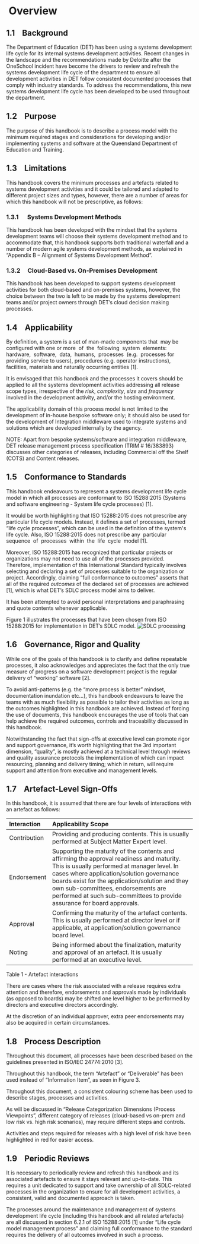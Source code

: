 #  Overview

## 1.1    Background

The Department of Education (DET) has been using a systems development life cycle for its internal systems development activities. Recent changes in the landscape and the recommendations made by Deloitte after the OneSchool incident have become the drivers to review and refresh the systems development life cycle of the department to ensure all development activities in DET follow consistent documented processes that comply with industry standards. To address the recommendations, this new systems development life cycle has been developed to be used throughout the department.


## 1.2    Purpose

The purpose of this handbook is to describe a process model with the minimum required stages and considerations for developing and/or implementing systems and software at the Queensland Department of Education and Training.


## 1.3    Limitations

This handbook covers the minimum processes and artefacts related to systems development activities and it could be tailored and adapted to different project sizes and types, however, there are a number of areas for which this handbook will not be prescriptive, as follows:

### 1.3.1      Systems Development Methods

This handbook has been developed with the mindset that the systems development teams will choose their systems development method and to accommodate that, this handbook supports both traditional waterfall and a number of modern agile systems development methods, as explained in “Appendix B – Alignment of Systems Development Method”.  

### 1.3.2     Cloud-Based vs. On-Premises Development

This handbook has been developed to support systems development activities for both cloud-based and on-premises systems, however, the choice between the two is left to be made by the systems development teams and/or project owners through DET’s cloud decision making processes.

## 1.4    Applicability

By definition, a system is a set of man-made components that  may be configured with one or more  of  the  following  system  elements:  hardware,  software,  data,  humans,  processes  (e.g.  processes for providing service to users), procedures (e.g. operator instructions), facilities, materials and naturally occurring entities \[1\]. 

It is envisaged that this handbook and the processes it covers should be applied to all the systems development activities addressing all release scope types, irrespective of the *risk*, *complexity*, *size* and *frequency* involved in the development activity, and/or the hosting environment.

The applicability domain of this process model is not limited to the development of in-house bespoke software only; it should also be used for the development of Integration middleware used to integrate systems and solutions which are developed internally by the agency.

NOTE: Apart from bespoke systems/software and integration middleware, DET release management process specification (TRIM # 16/383893) discusses other categories of releases, including Commercial off the Shelf (COTS) and Content releases.


## 1.5    Conformance to Standards

This handbook endeavours to represent a systems development life cycle model in which all processes are conformant to ISO 15288:2015 (Systems and software engineering - System life cycle processes) \[1\].

It would be worth highlighting that ISO 15288:2015 does not prescribe any particular life cycle models. Instead, it defines a set of processes, termed “life cycle processes”, which can be used in the definition of the system's life cycle. Also, ISO 15288:2015 does not prescribe any  particular  sequence  of  processes  within  the  life  cycle  model \[1\].

Moreover, ISO 15288:2015 has recognized that particular projects or organizations may not need to use all of the processes provided.  Therefore, implementation of this International Standard typically involves selecting and declaring a set of processes suitable to the organization or project. Accordingly, claiming “full conformance to outcomes” asserts that all of the required *outcomes* of the declared set of processes are achieved \[1\], which is what DET’s SDLC process model aims to deliver.

It has been attempted to avoid personal interpretations and paraphrasing and quote contents whenever applicable.

Figure 1 illustrates the processes that have been chosen from ISO 15288:2015 for implementation in DET’s SDLC model.
![SDLC processing](./figures/figure1-SDLC_processes.png)

## 1.6    Governance, Rigor and Quality

While one of the goals of this handbook is to clarify and define repeatable processes, it also acknowledges and appreciates the fact that the only true measure of progress on a software development project is the regular delivery of “working” software \[2\].

To avoid anti-patterns (e.g. the “more process is better” mindset, documentation inundation etc…), this handbook endeavours to leave the teams with as much flexibility as possible to tailor their activities as long as the outcomes highlighted in this handbook are achieved. Instead of forcing the use of documents, this handbook encourages the use of tools that can help achieve the required outcomes, controls and traceability discussed in this handbook.

Notwithstanding the fact that sign-offs at executive level can promote rigor and support governance, it’s worth highlighting that the 3rd important dimension, “quality”, is mostly achieved at a technical level through reviews and quality assurance protocols the implementation of which can impact resourcing, planning and delivery timing; which in return, will require support and attention from executive and management levels.


## 1.7    Artefact-Level Sign-Offs

In this handbook, it is assumed that there are four levels of interactions with an artefact as follows:

| **Interaction** | **Applicability Scope** |
| :--- | :--- |
| Contribution | Providing and producing contents. This is usually performed at Subject Matter Expert level. |
| Endorsement | Supporting the maturity of the contents and affirming the approval readiness and maturity. This is usually performed at manager level. In cases where application/solution governance boards exist for the application/solution and they own sub-committees, endorsements are performed at such sub-committees to provide assurance for board approvals. |
| Approval | Confirming the maturity of the artefact contents. This is usually performed at director level or if applicable, at application/solution governance board level. |
| Noting | Being informed about the finalization, maturity and approval of an artefact. It is usually performed at an executive level. |

Table 1 - Artefact interactions

There are cases where the risk associated with a release requires extra attention and therefore, endorsements and approvals made by individuals (as opposed to boards) may be shifted one level higher to be performed by directors and executive directors accordingly.

At the discretion of an individual approver, extra peer endorsements may also be acquired in certain circumstances.

  

## 1.8    Process Description

Throughout this document, all processes have been described based on the guidelines presented in ISO/IEC 24774:2010 \[3\].

Throughout this handbook, the term “Artefact” or “Deliverable” has been used instead of “Information Item”, as seen in Figure 3.

Throughout this document, a consistent colouring scheme has been used to describe stages, processes and activities.

As will be discussed in “Release Categorization Dimensions (Process Viewpoints”, different category of releases (cloud-based vs on-prem and low risk vs. high risk scenarios), may require different steps and controls.

Activities and steps required for releases with a high level of risk have been highlighted in red for easier access.

## 1.9    Periodic Reviews

It is necessary to periodically review and refresh this handbook and its associated artefacts to ensure it stays relevant and up-to-date. This requires a unit dedicated to support and take ownership of all SDLC-related processes in the organization to ensure for all development activities, a consistent, valid and documented approach is taken.

The processes around the maintenance and management of systems development life cycle (including this handbook and all related artefacts) are all discussed in section 6.2.1 of ISO 15288:2015 \[1\] under “Life cycle model management process” and claiming full conformance to the standard requires the delivery of all outcomes involved in such a process.
